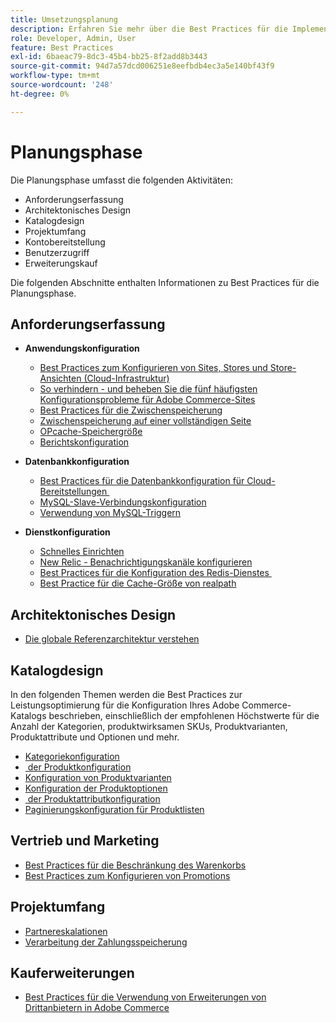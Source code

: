 ```yaml
---
title: Umsetzungsplanung
description: Erfahren Sie mehr über die Best Practices für die Implementierung in der Planungsphase von Adobe Commerce-Projekten.
role: Developer, Admin, User
feature: Best Practices
exl-id: 6baeac79-8dc3-45b4-bb25-8f2add8b3443
source-git-commit: 94d7a57dcd006251e8eefbdb4ec3a5e140bf43f9
workflow-type: tm+mt
source-wordcount: '248'
ht-degree: 0%

---
```


# Planungsphase

Die Planungsphase umfasst die folgenden Aktivitäten:

- Anforderungserfassung
- Architektonisches Design
- Katalogdesign
- Projektumfang
- Kontobereitstellung
- Benutzerzugriff
- Erweiterungskauf

Die folgenden Abschnitte enthalten Informationen zu Best Practices für die Planungsphase.

## Anforderungserfassung

- **Anwendungskonfiguration**
   - [Best Practices zum Konfigurieren von Sites, Stores und Store-Ansichten (Cloud-Infrastruktur)](sites-stores-store-views.md)
   - [So verhindern - und beheben Sie die fünf häufigsten Konfigurationsprobleme für Adobe Commerce-Sites](https://business.adobe.com/blog/how-to/usual-suspects-five-configuration-fixes-maximize-your-peak-sales)
   - [Best Practices für die Zwischenspeicherung](https://docs.magento.com/user-guide/system/cache-management.html#best-practices-for-caching)
   - [Zwischenspeicherung auf einer vollständigen Seite](https://developer.adobe.com/commerce/php/development/cache/page/public-content/)
   - [OPcache-Speichergröße](opcache-memory-size.md)
   - [Berichtskonfiguration](reporting-configuration.md)

- **Datenbankkonfiguration**
   - [Best Practices für die Datenbankkonfiguration für Cloud-Bereitstellungen &#x200B;](database-on-cloud.md)
   - [MySQL-Slave-Verbindungskonfiguration &#x200B;](configure-mysql-slave-connection-on-cloud.md)
   - [Verwendung von MySQL-Triggern](mysql-triggers-usage.md)

- **Dienstkonfiguration**
   - [Schnelles Einrichten](https://devdocs.magento.com/cloud/cdn/configure-fastly.html)
   - [New Relic - Benachrichtigungskanäle konfigurieren](https://devdocs.magento.com/cloud/project/new-relic.html#configure-notification-channels)
   - [Best Practices für die Konfiguration des Redis-Dienstes &#x200B;](redis-service-configuration.md)
   - [Best Practice für die Cache-Größe von realpath](realpath-cache-size.md)

## **Architektonisches Design**

<!--Asset not yet integrated
- [GRA Architecture examples](https://wiki.corp.adobe.com/x/kD4ykw)
-->
- [Die globale Referenzarchitektur verstehen](../../../implementation-playbook/architecture/global-reference.md)

## **Katalogdesign**

In den folgenden Themen werden die Best Practices zur Leistungsoptimierung für die Konfiguration Ihres Adobe Commerce-Katalogs beschrieben, einschließlich der empfohlenen Höchstwerte für die Anzahl der Kategorien, produktwirksamen SKUs, Produktvarianten, Produktattribute und Optionen und mehr.

- [Kategoriekonfiguration](category-limits.md)
- [&#x200B; der Produktkonfiguration](product-sku-limits.md)
- [Konfiguration von Produktvarianten](product-variations.md)
- [Konfiguration der Produktoptionen](product-options.md)
- [&#x200B; der Produktattributkonfiguration](product-attributes-and-options.md)
- [Paginierungskonfiguration für Produktlisten](product-listing-pagination.md)

## **Vertrieb und Marketing**

- [Best Practices für die Beschränkung des Warenkorbs](product-cart.md)
- [Best Practices zum Konfigurieren von Promotions](product-cart-promotions.md)

## **Projektumfang**

- [Partnereskalationen](partner-escalation.md)
- [Verarbeitung der Zahlungsspeicherung](payment-processing-storage.md)

## **Kauferweiterungen**

- [Best Practices für die Verwendung von Erweiterungen von Drittanbietern in Adobe Commerce](extensions.md)
